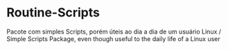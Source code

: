 # Routine-Scripts
Pacote com simples Scripts, porém úteis ao dia a dia de um usuário Linux /  Simple Scripts Package, even though useful to the daily life of a Linux user
